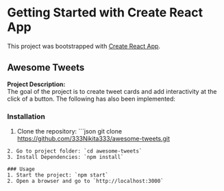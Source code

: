 # Getting Started with Create React App

This project was bootstrapped with [Create React App](https://github.com/facebook/create-react-app).

## Awesome Tweets
**Project Description:**<br>
The goal of the project is to create tweet cards and add interactivity at the click of a button. The following has also been implemented:<br>

### Installation
1. Clone the repository: ```json
git clone https://github.com/333Nikita333/awesome-tweets.git
```
2. Go to project folder: `cd awesome-tweets`
3. Install Dependencies: `npm install`

### Usage
1. Start the project: `npm start`
2. Open a browser and go to `http://localhost:3000`
